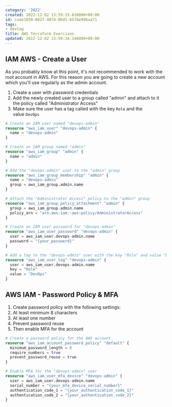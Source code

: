 ```yaml
---
category: '2022'
created: 2022-12-02 13:59:33.610000+00:00
id: caae1858-882f-407d-86d1-6576e996aa71
tags:
- devlog
title: AWS Terraform Exercises
updated: 2022-12-02 13:59:34.146000+00:00
---
```

   
## IAM AWS - Create a User   
   
As you probably know at this point, it's not recommended to work with the root account in AWS. For this reason you are going to create a new account which you'll use regularly as the admin account.   
   
1.  Create a user with password credentials   
2.  Add the newly created user to a group called "admin" and attach to it the policy called "Administrator Access"   
3.  Make sure the user has a tag called with the key `Role` and the value `DevOps`   
   
```terraform
# Create an IAM user named "devops-admin"
resource "aws_iam_user" "devops-admin" {
  name = "devops-admin"
}

# Create an IAM group named "admin"
resource "aws_iam_group" "admin" {
  name = "admin"
}

# Add the "devops-admin" user to the "admin" group
resource "aws_iam_group_membership" "admin" {
  name = "devops-admin"
  group = aws_iam_group.admin.name
}

# Attach the "Administrator Access" policy to the "admin" group
resource "aws_iam_group_policy_attachment" "admin" {
  group = aws_iam_group.admin.name
  policy_arn = "arn:aws:iam::aws:policy/AdministratorAccess"
}

# Create an IAM user password for "devops-admin"
resource "aws_iam_user_password" "devops-admin" {
  user = aws_iam_user.devops-admin.name
  password = "{your_password}"
}

# Add a tag to the "devops-admin" user with the key "Role" and value "DevOps"
resource "aws_iam_user_tag" "devops-admin" {
  user = aws_iam_user.devops-admin.name
  key = "Role"
  value = "DevOps"
}
```
   
   
## AWS IAM - Password Policy & MFA   
   
1.  Create password policy with the following settings:   
2.  At least minimum 8 characters   
3.  At least one number   
4.  Prevent password reuse   
5.  Then enable MFA for the account   
   
```terraform
# Create a password policy for the AWS account
resource "aws_iam_account_password_policy" "default" {
  minimum_password_length = 8
  require_numbers = true
  prevent_password_reuse = true
}

# Enable MFA for the "devops-admin" user
resource "aws_iam_user_mfa_device" "devops-admin" {
  user = aws_iam_user.devops-admin.name
  serial_number = "{your_mfa_device_serial_number}"
  authentication_code_1 = "{your_authentication_code_1}"
  authentication_code_2 = "{your_authentication_code_2}"
}
```
